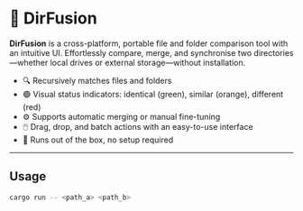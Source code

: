 # 📂 DirFusion

**DirFusion** is a cross-platform, portable file and folder comparison tool with an intuitive UI. Effortlessly compare, merge, and synchronise two directories—whether local drives or external storage—without installation.  
- 🔍 Recursively matches files and folders  
- 🟢 Visual status indicators: identical (green), similar (orange), different (red)  
- ⚙️ Supports automatic merging or manual fine-tuning  
- 🖱️ Drag, drop, and batch actions with an easy-to-use interface  
- 🚀 Runs out of the box, no setup required

---

## Usage

```bash
cargo run -- <path_a> <path_b>
```
